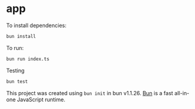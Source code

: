 # app

To install dependencies:

```bash
bun install
```

To run:

```bash
bun run index.ts
```

Testing

```bash
bun test
```


This project was created using `bun init` in bun v1.1.26. [Bun](https://bun.sh) is a fast all-in-one JavaScript runtime.
